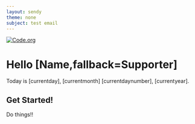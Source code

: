 ```yaml
---
layout: sendy
theme: none
subject: test email
---
```


[![Code.org](/images/fit-48/logo.png)](/)

# Hello [Name,fallback=Supporter]

Today is [currentday], [currentmonth] [currentdaynumber], [currentyear].

## Get Started!

Do things!!
